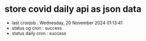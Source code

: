 # store covid daily api as json data

- last cronjob : Wednesday, 20 November 2024 01:13:41
- status og cron : success
- status daily cron : success
      
      